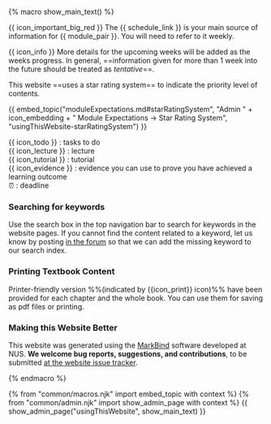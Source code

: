 {% macro show_main_text() %} 
<div id="main">
<div id="essential">

{{ icon_important_big_red }} The {{ schedule_link }} is your main source of information for {{ module_pair }}. You will need to refer to it weekly.

{{ icon_info }} More details for the upcoming weeks will be added as the weeks progress. In general, ==information given for more than 1 week into the future should be treated as _tentative_==.

<include src="../book/about/usage.md#browsers" />
<include src="../book/about/usage.md#layers"/>

This website ==uses a star rating system== to indicate the priority level of contents.

{{ embed_topic("moduleExpectations.md#starRatingSystem", "Admin " + icon_embedding + " Module Expectations → Star Rating System", "usingThisWebsite-starRatingSystem") }}


</div>
<div id="more">

<include src="../book/about/usage.md#conventions" name="Conventions Used" />

<div class="indented">

{{ icon_todo }} : tasks to do<br> 
{{ icon_lecture }} : lecture<br>
{{ icon_tutorial }} : tutorial<br> 
{{ icon_evidence }} : evidence you can use to prove you have achieved a learning outcome<br>
:alarm_clock: : deadline<br>
</div>

### Searching for keywords

Use the search box in the top navigation bar to search for keywords in the website pages. If you cannot find the content related to a keyword, let us know by posting [in the forum]({{forum_link}}) so that we can add the missing keyword to our search index.

<include src="../book/about/usage.md#saving" />

### Printing Textbook Content

Printer-friendly version %%(indicated by {{icon_print}} icon)%% have been provided for each chapter and the whole book. You can use them for saving as pdf files or printing.

### Making this Website Better

This website was generated using the [MarkBind](https://markbind.github.io/) software developed at NUS. **We welcome bug reports, suggestions, and contributions**, to be submitted [at the website issue tracker]({{module_org}}/website/issues).

</div>
</div>
{% endmacro %} 

{% from "common/macros.njk" import embed_topic with context %}
{% from "common/admin.njk" import show_admin_page with context %}
{{ show_admin_page("usingThisWebsite", show_main_text) }}